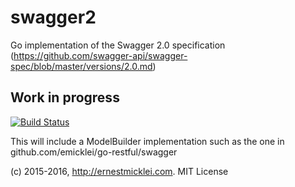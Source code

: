 # swagger2
Go implementation of the Swagger 2.0 specification (https://github.com/swagger-api/swagger-spec/blob/master/versions/2.0.md)

## Work in progress

[![Build Status](https://travis-ci.org/emicklei/swagger2.png)](https://travis-ci.org/emicklei/swagger2)

This will include a ModelBuilder implementation such as the one in github.com/emicklei/go-restful/swagger

(c) 2015-2016, http://ernestmicklei.com. MIT License